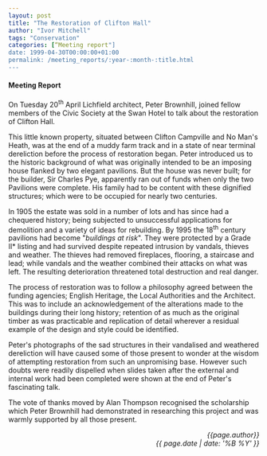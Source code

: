 ```yaml
---
layout: post
title: "The Restoration of Clifton Hall"
author: "Ivor Mitchell"
tags: "Conservation"
categories: [“Meeting report"]
date: 1999-04-30T00:00:00+01:00
permalink: /meeting_reports/:year-:month-:title.html
---
```

#### Meeting Report ####

On Tuesday 20<sup>th</sup> April Lichfield architect, Peter Brownhill, joined fellow members of the Civic Society at the Swan Hotel to talk about the restoration of Clifton Hall. 

This little known property, situated between Clifton Campville and No Man's Heath, was at the end of a muddy farm track and in a state of near terminal dereliction before the process of restoration began. Peter introduced us to the historic background of what was originally intended to be an imposing house flanked by two elegant pavilions. But the house was never built; for the builder, Sir Charles Pye, apparently ran out of funds when only the two Pavilions were complete. His family had to be content with these dignified structures; which were to be occupied for nearly two centuries. 

In 1905 the estate was sold in a number of lots and has since had a chequered history; being subjected to unsuccessful applications for demolition and a variety of ideas for rebuilding. By 1995 the 18<sup>th</sup> century pavilions had become "*buildings at risk*". They were protected by a Grade II\* listing and had survived despite repeated intrusion by vandals, thieves and weather. The thieves had removed fireplaces, flooring, a staircase and lead; while vandals and the weather combined their attacks on what was left. The resulting deterioration threatened total destruction and real danger. 

The process of restoration was to follow a philosophy agreed between the funding agencies; English Heritage, the Local Authorities and the Architect. This was to include an acknowledgement of the alterations made to the buildings during their long history; retention of as much as the original timber as was practicable and replication of detail wherever a residual example of the design and style could be identified. 

Peter's photographs of the sad structures in their vandalised and weathered dereliction will have caused some of those present to wonder at the wisdom of attempting restoration from such an unpromising base. However such doubts were readily dispelled when slides taken after the external and internal work had been completed were shown at the end of Peter's fascinating talk. 

The vote of thanks moved by Alan Thompson recognised the scholarship which Peter Brownhill had demonstrated in researching this project and was warmly supported by all those present.

<p align="right"><i> {{page.author}} <br> {{ page.date | date: '%B %Y' }} </i></p>
